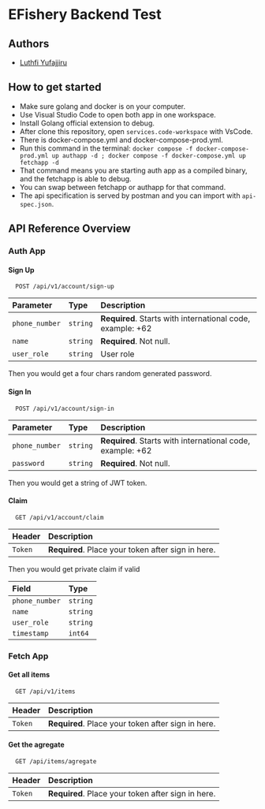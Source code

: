 
# EFishery Backend Test
## Authors

- [Luthfi Yufajjiru](https://www.github.com/luthfiyufajjiru)


## How to get started

- Make sure golang and docker is on your computer.
- Use Visual Studio Code to open both app in one workspace.
- Install Golang official extension to debug.
- After clone this repository, open `services.code-workspace` with VsCode.
- There is docker-compose.yml and docker-compose-prod.yml.
- Run this command in the terminal: `docker compose -f docker-compose-prod.yml up authapp -d ; docker compose -f docker-compose.yml up fetchapp -d`
- That command means you are starting auth app as a compiled binary, and the fetchapp is able to debug.
- You can swap between fetchapp or authapp for that command.
- The api specification is served by postman and you can import with `api-spec.json`.
## API Reference Overview

### Auth App

#### Sign Up

```http
  POST /api/v1/account/sign-up
```

| Parameter | Type     | Description                |
| :-------- | :------- | :------------------------- |
| `phone_number` | `string` | **Required**. Starts with international code, example: +62 |
| `name` | `string` | **Required**. Not null. |
| `user_role` | `string` | User role |

Then you would get a four chars random generated password.

#### Sign In

```http
  POST /api/v1/account/sign-in
```
| Parameter | Type     | Description                |
| :-------- | :------- | :------------------------- |
| `phone_number` | `string` | **Required**. Starts with international code, example: +62 |
| `password` | `string` | **Required**. Not null. |

Then you would get a string of JWT token.

#### Claim

```http
  GET /api/v1/account/claim
```
| Header | Description                |
| :------| :------------------------- |
| `Token` | **Required**. Place your token after sign in here. |

Then you would get private claim if valid

| Field | Type     |
| :-------- | :------- |
| `phone_number` | `string`|
| `name` | `string` |
| `user_role` | `string` |
| `timestamp` | `int64` |

### Fetch App

#### Get all items

```http
  GET /api/v1/items
```

| Header | Description                |
| :------| :------------------------- |
| `Token` | **Required**. Place your token after sign in here. |

#### Get the agregate

```http
  GET /api/items/agregate
```

| Header | Description                |
| :------| :------------------------- |
| `Token` | **Required**. Place your token after sign in here. |